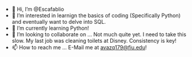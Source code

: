 - 👋 Hi, I’m @Escafablio
- 👀 I’m interested in learnign the basics of coding (Specifically Python) and eventually want to delve into SQL.
- 🌱 I’m currently learning Python!
- 💞️ I’m looking to collaborate on ... Not much quite yet. I need to take this slow. My last job was cleaning toilets at Disney. Consistency is key!
- 📫 How to reach me ... E-Mail me at avazq179@fiu.edu!

<!---
Escafablio/Escafablio is a ✨ special ✨ repository because its `README.md` (this file) appears on your GitHub profile.
You can click the Preview link to take a look at your changes.
--->
